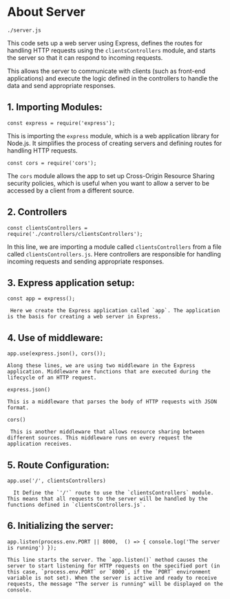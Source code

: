 # About Server

`./server.js`
  
This code sets up a web server using Express, defines the routes for handling HTTP requests using the `clientsControllers` module, and starts the server so that it can respond to incoming requests.  
  
This allows the server to communicate with clients (such as front-end applications) and execute the logic defined in the controllers to handle the data and send appropriate responses.  

## 1. Importing Modules:  
  
`const express = require('express');` 

This is importing the `express` module, which is a web application library for Node.js. It simplifies the process of creating servers and defining routes for handling HTTP requests. 
      
`const cors = require('cors');` 
 
 The `cors` module allows the app to set up Cross-Origin Resource Sharing security policies, which is useful when you want to allow a server to be accessed by a client from a different source.  
  
## 2. Controllers 
    
`const clientsControllers = require('./controllers/clientsControllers');`  
     
   In this line, we are importing a module called `clientsControllers` from a file called `clientsControllers.js`. 
   Here controllers are responsible for handling incoming requests and sending appropriate responses. 
  
## 3. Express application setup: 
 
`const app = express();`    
  
     Here we create the Express application called `app`. The application is the basis for creating a web server in Express.  
  
## 4. Use of middleware:

`app.use(express.json(), cors());`  

    Along these lines, we are using two middleware in the Express application. Middleware are functions that are executed during the lifecycle of an HTTP request.
        
`express.json()`  
     
    This is a middleware that parses the body of HTTP requests with JSON format.  
       
`cors()`   
  
     This is another middleware that allows resource sharing between different sources. This middleware runs on every request the application receives.   
     
## 5. Route Configuration:   
  
`app.use('/', clientsControllers)` 

      It Define the `'/'` route to use the `clientsControllers` module. This means that all requests to the server will be handled by the functions defined in `clientsControllers.js`. 
  
## 6. Initializing the server: 
   
`app.listen(process.env.PORT || 8000,  () => { console.log('The server is running') });`   

    This line starts the server. The `app.listen()` method causes the server to start listening for HTTP requests on the specified port (in this case, `process.env.PORT` or `8000`, if the `PORT` environment variable is not set). When the server is active and ready to receive requests, the message "The server is running" will be displayed on the console.    
      
        